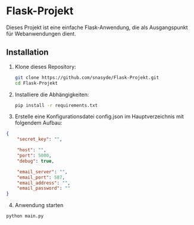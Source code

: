 # Flask-Projekt

Dieses Projekt ist eine einfache Flask-Anwendung, die als Ausgangspunkt für Webanwendungen dient.

## Installation

1. Klone dieses Repository:
   ```bash
   git clone https://github.com/snasyde/Flask-Projekt.git
   cd Flask-Projekt

2. Installiere die Abhängigkeiten:
   ```bash
   pip install -r requirements.txt

3. Erstelle eine Konfigurationsdatei config.json im Hauptverzeichnis mit folgendem Aufbau:
```json
{
    "secret_key": "",

    "host": "",
    "port": 5000,
    "debug": true,

    "email_server": "",
    "email_port": 587,
    "email_address": "",
    "email_password": ""
}
```

4. Anwendung starten
```python
python main.py
